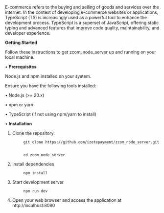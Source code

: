 E-commerce refers to the buying and selling of goods and services over the internet. In the context of developing e-commerce websites or applications, TypeScript (TS) is increasingly used as a powerful tool to enhance the development process. TypeScript is a superset of JavaScript, offering static typing and advanced features that improve code quality, maintainability, and developer experience.


****Getting Started****

Follow these instructions to get zcom_node_server up and running on your local machine.

• **Prerequisites**

Node.js and npm installed on your system.

Ensure you have the following tools installed:

  • Node.js (>= 20.x)
  
  • npm or yarn
  
  • TypeScript (if not using npm/yarn to install)


• **Installation**

1. Clone the repository:

            git clone https://github.com/izetepayment/zcom_node_server.git
   

            cd zcom_node_server

3. Install dependencies

            npm install

4. Start development server

            npm run dev

5. Open your web browser and access the application at http://localhost:8080

